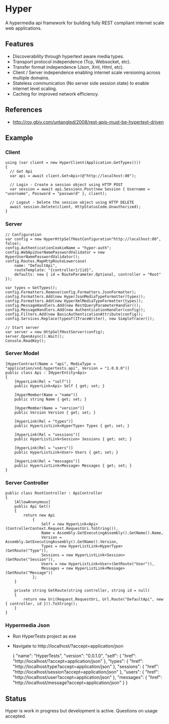 Hyper
=====

A hypermedia api framework for building fully REST compliant internet scale web applications.

## Features

- Discoverability through hypertext aware media types.
- Transport protocol independence (Tcp, Websocket, etc).
- Transfer format independence (Json, Xml, Html, etc).
- Client / Server independence enabling internet scale versioning across multiple domains.
- Stateless communication (No server side session state) to enable internet level scaling.
- Caching for improved network efficiency.

## References

- http://roy.gbiv.com/untangled/2008/rest-apis-must-be-hypertext-driven

## Example
### Client
    using (var client = new HyperClient(Application.GetTypes()))
    {
      // Get Api
      var api = await client.Get<Api>(@"http://localhost:80");
      
      // Login - Create a session object using HTTP POST
      var session = await api.Sessions.Post(new Session { Username = "username", Password = "password" }, client);
      
      // Logout - Delete the session object using HTTP DELETE
      await session.Delete(client, HttpStatusCode.Unauthorized);
    }

### Server

    // Configuration
    var config = new HyperHttpSelfHostConfiguration"http://localhost:80", false);
    config.AuthenticationCookieName = "hyper-auth";
    config.WebApiUserNamePasswordValidator = new HyperUserNamePasswordValidator();
    config.Routes.MapHttpRouteLowercase(
        name: "DefaultApi",
        routeTemplate: "{controller}/{id}",
        defaults: new { id = RouteParameter.Optional, controller = "Root" });

    var types = GetTypes();
    config.Formatters.Remove(config.Formatters.JsonFormatter);
    config.Formatters.Add(new HyperJsonMediaTypeFormatter(types));
    config.Formatters.Add(new HyperXmlMediaTypeFormatter(types));
    config.MessageHandlers.Add(new RestQueryParameterHandler());
    config.MessageHandlers.Add(new AuthenticationHandler(config));
    config.Filters.Add(new BasicAuthenticationAttribute(config));
    config.Services.Replace(typeof(ITraceWriter), new SimpleTracer());

    // Start server
    var server = new HttpSelfHostServer(config);
    server.OpenAsync().Wait();
    Console.ReadKey();
    
### Server Model
    [HyperContract(Name = "api", MediaType = "application/vnd.hypertests.api", Version = "1.0.0.0")]
    public class Api : IHyperEntity<Api>
    {
        [HyperLink(Rel = "self")]
        public HyperLink<Api> Self { get; set; }

        [HyperMember(Name = "name")]
        public string Name { get; set; }

        [HyperMember(Name = "version")]
        public Version Version { get; set; }

        [HyperLink(Rel = "types")]
        public HyperListLink<HyperType> Types { get; set; }
        
        [HyperLink(Rel = "sessions")]
        public HyperListLink<Session> Sessions { get; set; }

        [HyperLink(Rel = "users")]
        public HyperListLink<User> Users { get; set; }

        [HyperLink(Rel = "messages")]
        public HyperListLink<Message> Messages { get; set; }
    }

### Server Controller
    public class RootController : ApiController
    {
        [AllowAnonymous]
        public Api Get()
        {
            return new Api
                {
                    Self = new HyperLink<Api>(ControllerContext.Request.RequestUri.ToString()),
                    Name = Assembly.GetExecutingAssembly().GetName().Name,
                    Version = Assembly.GetExecutingAssembly().GetName().Version,
                    Types = new HyperListLink<HyperType>(GetRoute("Type")),
                    Sessions = new HyperListLink<Session>(GetRoute("Session")),
                    Users = new HyperListLink<User>(GetRoute("User")),
                    Messages = new HyperListLink<Message>(GetRoute("Message"))
                };
        }

        private string GetRoute(string controller, string id = null)
        {
            return new Uri(Request.RequestUri, Url.Route("DefaultApi", new { controller, id })).ToString();
        }
    }
    
### Hypermedia Json
- Run HyperTests project as exe
- Navigate to http://localhost/?accept=application/json

    {
        "name": "HyperTests",
        "version": "0.0.1.0",
        "self": {
        "href": "http://localhost/?accept=application/json"
    },
        "types": {
        "href": "http://localhost/type?accept=application/json"
    },
        "sessions": {
        "href": "http://localhost/session?accept=application/json"
    },
        "users": {
        "href": "http://localhost/user?accept=application/json"
    },
        "messages": {
        "href": "http://localhost/message?accept=application/json"
    }
}

## Status

Hyper is work in progress but development is active.  Questions on usage accepted.